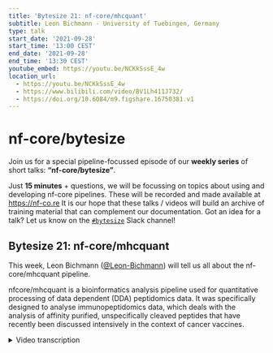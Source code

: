 ```yaml
---
title: 'Bytesize 21: nf-core/mhcquant'
subtitle: Leon Bichmann - University of Tuebingen, Germany
type: talk
start_date: '2021-09-28'
start_time: '13:00 CEST'
end_date: '2021-09-28'
end_time: '13:30 CEST'
youtube_embed: https://youtu.be/NCKkSssE_4w
location_url:
  - https://youtu.be/NCKkSssE_4w
  - https://www.bilibili.com/video/BV1Lh411J732/
  - https://doi.org/10.6084/m9.figshare.16750381.v1
---
```


# nf-core/bytesize

Join us for a special pipeline-focussed episode of our **weekly series** of short talks: **“nf-core/bytesize”**.

Just **15 minutes** + questions, we will be focussing on topics about using and developing nf-core pipelines.
These will be recorded and made available at <https://nf-co.re>
It is our hope that these talks / videos will build an archive of training material that can complement our documentation. Got an idea for a talk? Let us know on the [`#bytesize`](https://nfcore.slack.com/channels/bytesize) Slack channel!

## Bytesize 21: nf-core/mhcquant

This week, Leon Bichmann ([@Leon-Bichmann](https://github.com/Leon-Bichmann/)) will tell us all about the nf-core/mhcquant pipeline.

nfcore/mhcquant is a bioinformatics analysis pipeline used for quantitative processing of data dependent (DDA) peptidomics data. It was specifically designed to analyse immunopeptidomics data, which deals with the analysis of affinity purified, unspecifically cleaved peptides that have recently been discussed intensively in the context of cancer vaccines.

<details markdown="1"><summary>Video transcription</summary>
**Note: The content has been edited for reader-friendliness**

[0:41](https://youtu.be/NCKkSssE_4w?list=PL3xpfTVZLcNiSvvPWORbO32S1WDJqKp1e&t=41) Thanks for inviting me to present the nf-core/mhcquant pipeline that I developed during my PhD. nf-core/mhcquant is an automated pipeline to analyse mass spectrometry data for the discovery of epitopes that can be used for the design of vaccines.

[1:20](https://youtu.be/NCKkSssE_4w?list=PL3xpfTVZLcNiSvvPWORbO32S1WDJqKp1e&t=80) I’ve structured this talk to consist of three parts. I will first provide a short context by recapitulating cancer immunotherapy and mass spectrometry, then I will go into more details of the pipeline itself, and finally I will provide some future perspectives.

[1:49](https://youtu.be/NCKkSssE_4w?list=PL3xpfTVZLcNiSvvPWORbO32S1WDJqKp1e&t=109) This is a very basic image of T-cell-based adaptive immunity, which is just one branch of the immune system, but that was the part we were interested in. T-cells check all the cells in our body by checking one cell-surface protein complex called MHC (Major Histocompatibility Complex). This complex presents small peptides on its surface that represent fragments of all the protein content of a given cell. So if the cell is unhealthy, say due to a viral infection or a cancerous protein, then the T-cells can recognise this from the peptide epitopes and commence a cytotoxic activity that can kill the malignant cell.

[3:14](https://youtu.be/NCKkSssE_4w?list=PL3xpfTVZLcNiSvvPWORbO32S1WDJqKp1e&t=194) So this process is being exploited for cancer immunotherapy by comparatively analysing tumour and normal tissues using sequencing tools and mass spectrometry to investigate the MHC epitopes presented by the tumour tissue. Those then serve as candidates for vaccines that would stimulate the patient’s immune response against the tumour. The nf-core/mhcquant pipeline focuses on the identification of these epitopes.

[4:05](https://youtu.be/NCKkSssE_4w?list=PL3xpfTVZLcNiSvvPWORbO32S1WDJqKp1e&t=245) To give you a bit more of a feel for the kind of data we deal with, one takes tissue samples in the lab, homogenises them, purifies the MHC complexes and upon elution of the peptides from the complex, one can spike these into the MS instrument and measure this.

[4:37](https://youtu.be/NCKkSssE_4w?list=PL3xpfTVZLcNiSvvPWORbO32S1WDJqKp1e&t=277) Mass Spectrometers are high-throughput instruments so one can automatically sample from a box containing vials to obtain hundreds to thousands of runs in short timeframes.

[5:01](https://youtu.be/NCKkSssE_4w?list=PL3xpfTVZLcNiSvvPWORbO32S1WDJqKp1e&t=301) We therefore need high-throughput computational analysis pipelines to process the data that results from these runs.

[5:14](https://youtu.be/NCKkSssE_4w?list=PL3xpfTVZLcNiSvvPWORbO32S1WDJqKp1e&t=314) So this is where the nf-core/mhcquant workflow came into play and I’ll give you an overview of what is happening inside the pipeline.

[5:23](https://youtu.be/NCKkSssE_4w?list=PL3xpfTVZLcNiSvvPWORbO32S1WDJqKp1e&t=323) If you have a bit of an overview of the architecture of all nf-core pipelines, you know that there are processes carried out by software libraries at the centre - in this case the [OpenMS software library](https://www.openms.de/) for computational mass spectrometry. We combined this with third party tools and scripted things that weren’t available using python and R. This was all containerised using Docker and Singularity or other methods provided by the nf-core template and was run using the Nextflow workflow system in a highly reproducible manner.

[6:30](https://youtu.be/NCKkSssE_4w?list=PL3xpfTVZLcNiSvvPWORbO32S1WDJqKp1e&t=391) So here you see a rough sketch of the pipeline with its 35 different steps that are all interconnected in different ways.

[6:50](https://youtu.be/NCKkSssE_4w?list=PL3xpfTVZLcNiSvvPWORbO32S1WDJqKp1e&t=410) Let us focus on the five most important ones, and I will guide you through them step-by-step.

[6:55](https://youtu.be/NCKkSssE_4w?list=PL3xpfTVZLcNiSvvPWORbO32S1WDJqKp1e&t=415) First a protein database search is carried out using the search engine [Comet](http://comet-ms.sourceforge.net/).

[7:09](https://youtu.be/NCKkSssE_4w?list=PL3xpfTVZLcNiSvvPWORbO32S1WDJqKp1e&t=429) We used this well-established search engine because it is a very simple and fast-scoring method, and it has no tryptic bias for unspecifically cleaved peptides, which is what the MHC peptides are. In a benchmark comparing a variety of different tools, it appears that [Comet](http://comet-ms.sourceforge.net/) finds most peptides on average. The only other one that compares is [Peaks](https://www.bioinfor.com/peaks-studio/), however, that is a licenced tool and cannot therefore be used in this case.

[8:04](https://youtu.be/NCKkSssE_4w?list=PL3xpfTVZLcNiSvvPWORbO32S1WDJqKp1e&t=484) We also verified these additionally identified peptides comparing their retention time properties, and found that peptides identified by the Comet MHCquant workflow nicely correlated when compared to random decoy peptides that scattered all over the place.

[8:41](https://youtu.be/NCKkSssE_4w?list=PL3xpfTVZLcNiSvvPWORbO32S1WDJqKp1e&t=521) So as a next step, a classical thing in proteomics is the false discovery rate (FDR) and we use an advanced method called Percolater. For details, please consult [Käll et al., 2007](doi: 10.1038/nmeth1113.). In contrast to the classical approach of simply computing the FDR by looking at univariate target decoy distribution, a multivariate distribution is achieved by an iterative machine learning approach where the spectrum matches are compared with a variety of different scores. This results in a better discrimination between the target and the decoy.

[9:44](https://youtu.be/NCKkSssE_4w?list=PL3xpfTVZLcNiSvvPWORbO32S1WDJqKp1e&t=584) So in the next step, the retention time for all the peptides is corrected because the retention time can be slightly different across different measurements. This has been corrected in the pipeline using a specific tool called MapAlignerIdentification within the [OpenMS](https://www.openms.de/) tool. This aligns all the peptides to one central reference.

[10:30](https://youtu.be/NCKkSssE_4w?list=PL3xpfTVZLcNiSvvPWORbO32S1WDJqKp1e&t=630) So finally, we get to the part that explains were MHCquant gets its second name. Every peptide is associated with a quantity. This is carried out using a targeted chromatogram extraction approach - each peptide identification is located not only on the MS2 level but also at the MS1 level. The corresponding chromatograms are integrated and the sum of the signal intensity area under the curve represents the quantity that can be compared.

[11:11](https://youtu.be/NCKkSssE_4w?list=PL3xpfTVZLcNiSvvPWORbO32S1WDJqKp1e&t=671) Again, we went into the lab and also verified this so looking at the signal intensities of 57 spiked-in peptides that were diluted in a linear series, we observed a linear decay in signal intensity. So again, we validated that the quantification works reliably well.

[11:34](https://youtu.be/NCKkSssE_4w?list=PL3xpfTVZLcNiSvvPWORbO32S1WDJqKp1e&t=694) Finally, an MHC affinity prediction is carried out, and here we applied two open-source neural network architectures called MHCFlurry and MHCNuggets. We were very happy with how they work.

[12:17](https://youtu.be/NCKkSssE_4w?list=PL3xpfTVZLcNiSvvPWORbO32S1WDJqKp1e&t=737) So with that, I’ve come to the end of my presentation but I’d like to give you some future perspectives. The pipeline has been ported to DSL2 by [Marissa Dubbelaar](https://github.com/marissaDubbelaar). The identification rates can be improved by intensity prediction, and since mass spectrometry instruments are constantly being improved, it would be nice to include ion mobility data and data-independent acquisition-based methods. Thank you for your attention. You can contact me on Slack if you have any questions.

</details>
